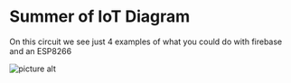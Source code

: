 # Summer of IoT Diagram #

On this circuit we see just 4 examples of what you could do with firebase and an ESP8266

![picture alt](https://adrojo.com/library/personal/summer-of-iot/Summer_of_IoT_circuits.png "The circuits")
